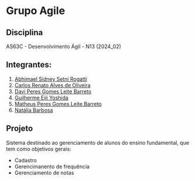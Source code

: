 <h1>Grupo Agile</h1>

<h2>Disciplina</h2>
AS63C - Desenvolvimento Ágil - N13 (2024_02)

<h2>Integrantes:</h2>
<ol>
  <li><a href="https://github.com/AbhimaSi">Abhimael Sidney Setni Rogatti</a></li>
  <li><a href="https://github.com/carlosrenatoalves">Carlos Renato Alves de Oliveira</a>   </li>
  <li><a href="https://github.com/Yuugenbrose">Davi Peres Gomes Leite Barreto</a></li>
  <li><a href="https://github.com/GuilhermeEijiY">Guilherme Eiji Yoshida</a></li>
  <li><a href="https://github.com/Matheus-Barreto06">Matheus Peres Gomes Leite Barreto</a> </li>
  <li><a href="https://github.com/ncqbrbs">Natália Barbosa</a></li>
</ol>

<h2>Projeto</h2>

Sistema destinado ao gerenciamento de alunos do ensino fundamental, que tem como objetivos gerais:

- Cadastro
- Gerencimanento de frequência
- Gerenciamento de notas
